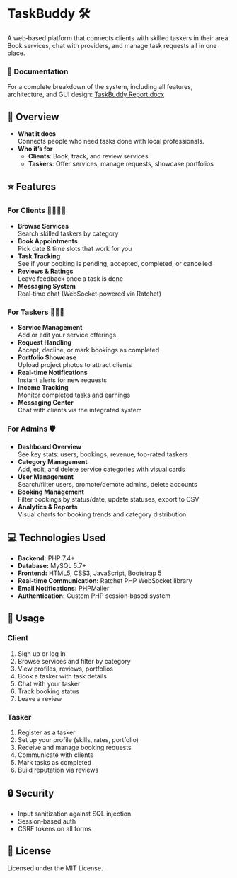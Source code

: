 # TaskBuddy 🛠️

A web‑based platform that connects clients with skilled taskers in their area. Book services, chat with providers, and manage task requests all in one place.

### 📄 Documentation

For a complete breakdown of the system, including all features, architecture, and GUI design: [TaskBuddy Report.docx](https://github.com/user-attachments/files/21435340/TaskBuddy.Report.docx)


## 📝 Overview

- **What it does**  
  Connects people who need tasks done with local professionals.  
- **Who it’s for**  
  - **Clients**: Book, track, and review services  
  - **Taskers**: Offer services, manage requests, showcase portfolios  


## ⭐ Features

### For Clients 👨‍💼👩‍💼

- **Browse Services**  
  Search skilled taskers by category  
- **Book Appointments**  
  Pick date & time slots that work for you  
- **Task Tracking**  
  See if your booking is pending, accepted, completed, or cancelled  
- **Reviews & Ratings**  
  Leave feedback once a task is done  
- **Messaging System**  
  Real‑time chat (WebSocket‑powered via Ratchet)  


### For Taskers 🔧👷‍♀️

- **Service Management**  
  Add or edit your service offerings  
- **Request Handling**  
  Accept, decline, or mark bookings as completed  
- **Portfolio Showcase**  
  Upload project photos to attract clients  
- **Real‑time Notifications**  
  Instant alerts for new requests  
- **Income Tracking**  
  Monitor completed tasks and earnings  
- **Messaging Center**  
  Chat with clients via the integrated system  


### For Admins 🛡️

- **Dashboard Overview**  
  See key stats: users, bookings, revenue, top-rated taskers  
- **Category Management**  
  Add, edit, and delete service categories with visual cards  
- **User Management**  
  Search/filter users, promote/demote admins, delete accounts  
- **Booking Management**  
  Filter bookings by status/date, update statuses, export to CSV  
- **Analytics & Reports**  
  Visual charts for booking trends and category distribution  


## 💻 Technologies Used

- **Backend:** PHP 7.4+  
- **Database:** MySQL 5.7+  
- **Frontend:** HTML5, CSS3, JavaScript, Bootstrap 5  
- **Real‑time Communication:** Ratchet PHP WebSocket library  
- **Email Notifications:** PHPMailer  
- **Authentication:** Custom PHP session‑based system  



## 🚀 Usage

### Client

1. Sign up or log in  
2. Browse services and filter by category  
3. View profiles, reviews, portfolios  
4. Book a tasker with task details  
5. Chat with your tasker  
6. Track booking status  
7. Leave a review  


### Tasker

1. Register as a tasker  
2. Set up your profile (skills, rates, portfolio)  
3. Receive and manage booking requests  
4. Communicate with clients  
5. Mark tasks as completed  
6. Build reputation via reviews  


## 🔒 Security

- Input sanitization against SQL injection  
- Session‑based auth  
- CSRF tokens on all forms  


## 📄 License

Licensed under the MIT License.
